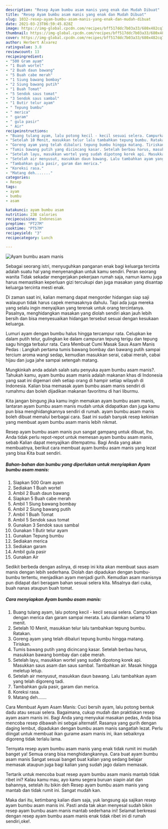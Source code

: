 ```yaml
---
description: "Resep Ayam bumbu asam manis yang enak dan Mudah Dibuat"
title: "Resep Ayam bumbu asam manis yang enak dan Mudah Dibuat"
slug: 1032-resep-ayam-bumbu-asam-manis-yang-enak-dan-mudah-dibuat
date: 2021-03-23T06:59:45.828Z
image: https://img-global.cpcdn.com/recipes/bff517ddc7b03a33/680x482cq70/ayam-bumbu-asam-manis-foto-resep-utama.jpg
thumbnail: https://img-global.cpcdn.com/recipes/bff517ddc7b03a33/680x482cq70/ayam-bumbu-asam-manis-foto-resep-utama.jpg
cover: https://img-global.cpcdn.com/recipes/bff517ddc7b03a33/680x482cq70/ayam-bumbu-asam-manis-foto-resep-utama.jpg
author: Herbert Alvarez
ratingvalue: 3.8
reviewcount: 13
recipeingredient:
- "500 Gram ayam"
- "1 Buah wortel"
- "2 Buah daun bawang"
- "5 Buah cabe merah"
- "1 Siung bawang bombay"
- "2 Siung bawang putih"
- "1 Buah Tomat"
- "5 Sendok saus tomat"
- "3 Sendok saus sambal"
- "1 Butir telur ayam"
- " Tepung bumbu"
- " merica"
- " garam"
- " gula pasir"
- " Air"
recipeinstructions:
- "Buang tulang ayam, lalu potong kecil - kecil sesuai selera. Campurkan dengan merica dan garam sampai merata. Lalu diamkan selama 10 menit."
- "Setelah 10 Menit, masukkan telur lalu tambahkan tepung bumbu. Ratakan."
- "Goreng ayam yang telah dibaluri tepung bumbu hingga matang. Tiriskan."
- "Tumis bawang putih yang dicincang kasar. Setelah berbau harus, masukkan bawang bombay dan cabe merah."
- "Setelah layu, masukkan wortel yang sudah dipotong korek api. Masukkan saus asam dan saus sambal. Tambahkan air. Masak hingga meletup letup."
- "Setelah air menyusut, masukkan daun bawang. Lalu tambahkan ayam yang telah digoreng tadi."
- "Tambahkan gula pasir, garam dan merica."
- "Koreksi rasa."
- "Matang deh......."
categories:
- Resep
tags:
- ayam
- bumbu
- asam

katakunci: ayam bumbu asam 
nutrition: 238 calories
recipecuisine: Indonesian
preptime: "PT27M"
cooktime: "PT57M"
recipeyield: "3"
recipecategory: Lunch

---
```



![Ayam bumbu asam manis](https://img-global.cpcdn.com/recipes/bff517ddc7b03a33/680x482cq70/ayam-bumbu-asam-manis-foto-resep-utama.jpg)

Sebagai seorang istri, menyuguhkan panganan enak bagi keluarga tercinta adalah suatu hal yang menyenangkan untuk kamu sendiri. Peran seorang  wanita Tidak sekadar mengerjakan pekerjaan rumah saja, namun kamu juga harus memastikan keperluan gizi tercukupi dan juga masakan yang disantap keluarga tercinta mesti enak.

Di zaman  saat ini, kalian memang dapat mengorder hidangan siap saji walaupun tidak harus capek memasaknya dahulu. Tapi ada juga mereka yang selalu ingin menyajikan yang terenak untuk orang tercintanya. Pasalnya, menghidangkan masakan yang diolah sendiri akan jauh lebih bersih dan bisa menyesuaikan hidangan tersebut sesuai dengan kesukaan keluarga. 

Lumuri ayam dengan bumbu halus hingga tercampur rata. Celupkan ke dalam putih telur, gulingkan ke dalam campuran tepung terigu dan tepung sagu hingga terbalur rata. Cara Membuat Cumi Masak Saus Asam Manis Pedas : Langkah pertama tumis bawang bombay dan bawang putih sampai tercium aroma wangi sedap, kemudian masukkan serai, cabai merah, cabai hijau dan juga jahe sampai setengah matang.

Mungkinkah anda adalah salah satu penyuka ayam bumbu asam manis?. Tahukah kamu, ayam bumbu asam manis adalah makanan khas di Indonesia yang saat ini digemari oleh setiap orang di hampir setiap wilayah di Indonesia. Kalian bisa memasak ayam bumbu asam manis sendiri di rumahmu dan boleh dijadikan makanan favoritmu di hari liburmu.

Kita jangan bingung jika kamu ingin memakan ayam bumbu asam manis, lantaran ayam bumbu asam manis mudah untuk didapatkan dan juga kamu pun bisa menghidangkannya sendiri di rumah. ayam bumbu asam manis boleh dibuat memalui berbagai cara. Saat ini sudah banyak resep kekinian yang membuat ayam bumbu asam manis lebih nikmat.

Resep ayam bumbu asam manis pun sangat gampang untuk dibuat, lho. Anda tidak perlu repot-repot untuk memesan ayam bumbu asam manis, sebab Kalian dapat menyajikan ditempatmu. Bagi Anda yang akan membuatnya, berikut cara membuat ayam bumbu asam manis yang lezat yang bisa Kita buat sendiri.

<!--inarticleads1-->

##### Bahan-bahan dan bumbu yang diperlukan untuk menyiapkan Ayam bumbu asam manis:

1. Siapkan 500 Gram ayam
1. Sediakan 1 Buah wortel
1. Ambil 2 Buah daun bawang
1. Siapkan 5 Buah cabe merah
1. Ambil 1 Siung bawang bombay
1. Ambil 2 Siung bawang putih
1. Ambil 1 Buah Tomat
1. Ambil 5 Sendok saus tomat
1. Gunakan 3 Sendok saus sambal
1. Gunakan 1 Butir telur ayam
1. Gunakan  Tepung bumbu
1. Sediakan  merica
1. Sediakan  garam
1. Ambil  gula pasir
1. Gunakan  Air


Sedikit berbeda dengan aslinya, di resep ini kita akan membuat saus asam manis dengan lebih sederhana. Diolah dan dipadukan dengan bumbu-bumbu tertentu, menjadikan ayam menjadi gurih. Kemudian asam manisnya pun didapat dari beragam bahan sesuai selera kita. Misalnya dari cuka, buah nanas ataupun buah tomat. 

<!--inarticleads2-->

##### Cara menyiapkan Ayam bumbu asam manis:

1. Buang tulang ayam, lalu potong kecil - kecil sesuai selera. Campurkan dengan merica dan garam sampai merata. Lalu diamkan selama 10 menit.
1. Setelah 10 Menit, masukkan telur lalu tambahkan tepung bumbu. Ratakan.
1. Goreng ayam yang telah dibaluri tepung bumbu hingga matang. Tiriskan.
1. Tumis bawang putih yang dicincang kasar. Setelah berbau harus, masukkan bawang bombay dan cabe merah.
1. Setelah layu, masukkan wortel yang sudah dipotong korek api. Masukkan saus asam dan saus sambal. Tambahkan air. Masak hingga meletup letup.
1. Setelah air menyusut, masukkan daun bawang. Lalu tambahkan ayam yang telah digoreng tadi.
1. Tambahkan gula pasir, garam dan merica.
1. Koreksi rasa.
1. Matang deh.......


Cara Membuat Ayam Asam Manis: Cuci bersih ayam, lalu potong bentuk dadu atau sesuai selera. Bagaimana, cukup mudah dan praktiskan resep ayam asam manis ini. Bagi Anda yang menyukai masakan pedas, Anda bisa mencoba resep dibawah ini sebgai alternatif. Rasanya yang gurih dengan daging lembut, dipadukan dengan bumbu asam manis sangatlah lezat. Perlu diingat untuk membuat ikan gurame asam manis ini, ikan sebaiknya digoreng tidak terlalu lama. 

Ternyata resep ayam bumbu asam manis yang enak tidak rumit ini mudah banget ya! Semua orang bisa menghidangkannya. Cara buat ayam bumbu asam manis Sangat sesuai banget buat kalian yang sedang belajar memasak ataupun juga bagi kalian yang sudah jago dalam memasak.

Tertarik untuk mencoba buat resep ayam bumbu asam manis mantab tidak ribet ini? Kalau kamu mau, ayo kamu segera buruan siapin alat dan bahannya, setelah itu bikin deh Resep ayam bumbu asam manis yang mantab dan tidak rumit ini. Sangat mudah kan. 

Maka dari itu, ketimbang kalian diam saja, yuk langsung aja sajikan resep ayam bumbu asam manis ini. Pasti anda tak akan menyesal sudah bikin resep ayam bumbu asam manis mantab sederhana ini! Selamat berkreasi dengan resep ayam bumbu asam manis enak tidak ribet ini di rumah sendiri,oke!.

